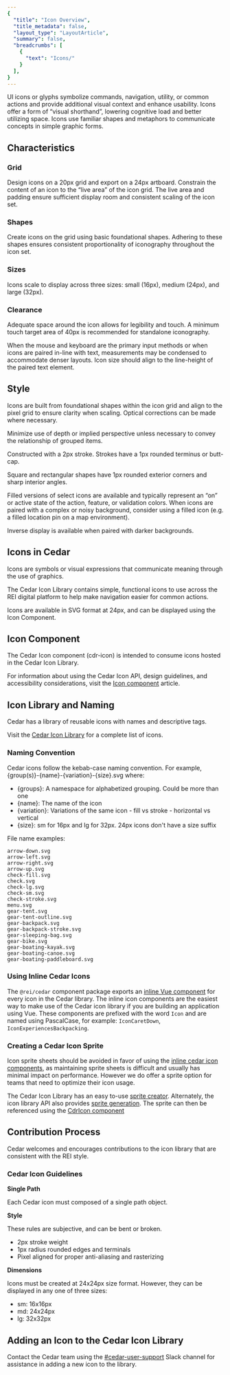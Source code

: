```yaml
---
{
  "title": "Icon Overview",
  "title_metadata": false,
  "layout_type": "LayoutArticle",
  "summary": false,
  "breadcrumbs": [
    {
      "text": "Icons/"
    }
  ],
}
---
```

<cdr-doc-table-of-contents-shell parentSelector='h2' childSelector='h3'>

UI icons or glyphs symbolize commands, navigation, utility, or common actions and provide additional visual context and enhance usability. Icons offer a form of “visual shorthand”, lowering cognitive load and better utilizing space. Icons use familiar shapes and metaphors to communicate concepts in simple graphic forms.


## Characteristics

### Grid

<cdr-img class="cdr-doc-article-img" :src="$withBase(`/iconography/grid.png`)"/>

Design icons on a 20px grid and export on a 24px artboard. Constrain the content of an icon  to the “live area” of the icon grid. The live area and padding ensure sufficient display room and consistent scaling of the icon set.

### Shapes

<cdr-img class="cdr-doc-article-img" :src="$withBase(`/iconography/shapes.png`)"/>

Create icons  on the grid using basic foundational shapes. Adhering to these shapes ensures consistent proportionality of iconography throughout the icon set.


### Sizes

Icons scale to display across three sizes: small (16px), medium (24px), and large (32px).

### Clearance

Adequate space around the icon allows for legibility and touch. A minimum touch target area of 40px is recommended for standalone iconography.

<cdr-img class="cdr-doc-article-img" :src="$withBase(`/iconography/clearance.png`)"/>

When the mouse and keyboard are the primary input methods or when icons are paired in-line with text, measurements may be condensed to accommodate denser layouts. Icon size should align to the line-height of the paired text element.

<cdr-img class="cdr-doc-article-img" :src="$withBase(`/iconography/clearance2.png`)"/>

## Style
Icons are built from foundational shapes within the icon grid and align to the pixel grid to ensure clarity when scaling. Optical corrections can be made where necessary.

<cdr-img class="cdr-doc-article-img" :src="$withBase(`/iconography/style.png`)"/>


Minimize use  of depth or implied perspective unless necessary to convey the relationship of grouped items.

<cdr-img class="cdr-doc-article-img" :src="$withBase(`/iconography/style2.png`)"/>


Constructed with a 2px stroke. Strokes have a 1px rounded terminus or butt-cap.

<cdr-img class="cdr-doc-article-img" :src="$withBase(`/iconography/style3.png`)"/>

Square and rectangular shapes have 1px rounded exterior corners and sharp interior angles.

<cdr-img class="cdr-doc-article-img" :src="$withBase(`/iconography/style4.png`)"/>

Filled versions of select icons are available and typically represent an “on” or active state of the action, feature, or validation colors. When icons are paired with a complex or noisy background, consider using a filled icon (e.g. a filled location pin on a map environment).

<cdr-img class="cdr-doc-article-img" :src="$withBase(`/iconography/style5.png`)"/>

Inverse display is available when paired with darker backgrounds.

<cdr-img class="cdr-doc-article-img" :src="$withBase(`/iconography/style6.png`)"/>


## Icons in Cedar

Icons are symbols or visual expressions that communicate meaning through the use of graphics.

The Cedar Icon Library contains simple, functional icons to use across the REI digital platform to help make navigation easier for common actions.

Icons are available in SVG format at 24px, and can be displayed using the Icon Component.

## Icon Component

The Cedar Icon component (cdr-icon) is intended to consume icons hosted in the Cedar Icon Library.

For information about using the Cedar Icon API, design guidelines, and accessibility considerations, visit the [Icon component](../../components/icon/) article.

## Icon Library and Naming

Cedar has a library of reusable icons with names and descriptive tags.

Visit the [Cedar Icon Library](../library) for a complete list of icons.

### Naming Convention

Cedar icons follow the kebab-case naming convention. For example, {group(s)}-{name}-{variation}-{size}.svg where:

- {groups}: A namespace for alphabetized grouping. Could be more than one
- {name}: The name of the icon
- {variation}: Variations of the same icon - fill vs stroke - horizontal vs vertical
- {size}: sm for 16px and lg for 32px. 24px icons don't have a size suffix

File name examples:

`arrow-down.svg`<br>
`arrow-left.svg`<br>
`arrow-right.svg`<br>
`arrow-up.svg`<br>
`check-fill.svg`<br>
`check.svg`<br>
`check-lg.svg`<br>
`check-sm.svg`<br>
`check-stroke.svg`<br>
`menu.svg`<br>
`gear-tent.svg`<br>
`gear-tent-outline.svg`<br>
`gear-backpack.svg`<br>
`gear-backpack-stroke.svg`<br>
`gear-sleeping-bag.svg`<br>
`gear-bike.svg`<br>
`gear-boating-kayak.svg`<br>
`gear-boating-canoe.svg`<br>
`gear-boating-paddleboard.svg`

### Using Inline Cedar Icons

The `@rei/cedar` component package exports an [inline Vue component](../../components/icon/#inline-icon-components) for every icon in the Cedar library. The inline icon components are the easiest way to make use of the Cedar icon library if you are building an application using Vue. These components are prefixed with the word `Icon` and are named using PascalCase, for example: `IconCaretDown`, `IconExperiencesBackpacking`.

### Creating a Cedar Icon Sprite

Icon sprite sheets should be avoided in favor of using the [inline cedar icon components](#using-inline-cedar-icons), as maintaining sprite sheets is difficult and usually has minimal impact on performance. However we do offer a sprite option for teams that need to optimize their icon usage.

The Cedar Icon Library has an easy to-use [sprite creator](https://rei.github.io/cedar-icons/#/sprite). Alternately, the icon library API also provides [sprite generation](https://github.com/rei/cedar-icons#creating-a-custom-sprite). The sprite can then be referenced using the [CdrIcon component](../../components/icon/#svg-sprite)

## Contribution Process

Cedar welcomes and encourages contributions to the icon library that are consistent with the REI style.

### Cedar Icon Guidelines

**Single Path**

Each Cedar icon must composed of a single path object.

<!-- TODO: -->
<!-- **Sketch Icon Path Geometry**  
A Sketch icon artboard must contain a single combined-shape object in order to export correctly.

1. Click **Layer > Convert to Outlines** to convert any layers or shapes that have a stroke.
2. Using Combine’s Subtract and Union functions, create a single-shape group using positive and negative space shapes to compose your final form.
3. Once in a combined shape, flatten the object to further simplify paths. -->

**Style**  

These rules are subjective, and can be bent or broken.

- 2px stroke weight
- 1px radius rounded edges and terminals
- Pixel aligned for proper anti-aliasing and rasterizing

**Dimensions**

Icons must be created at 24x24px size format. However, they can be displayed in any one of three sizes:

- sm: 16x16px
- md: 24x24px
- lg: 32x32px

## Adding an Icon to the Cedar Icon Library

Contact the Cedar team using the [#cedar-user-support](https://rei.slack.com/messages/CA58YCGN4) Slack channel for assistance in adding a new icon to the library.


</cdr-doc-table-of-contents-shell>

